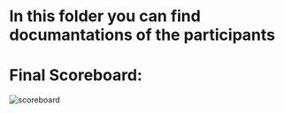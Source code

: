 # In this folder you can find documantations of the participants

# Final Scoreboard:
![scoreboard](https://github.com/RocketDataScientist/DataHack-2017/blob/master/documentation/ScoreBoard.jpg)

